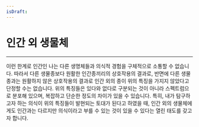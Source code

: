 ```yaml
---
isDraft:
---
```

# 인간 외 생물체
---
이런 한계로 인간인 나는 다른 생명체들과 의식적 경험을 구체적으로 소통할 수 없습니다. 따라서 다른 생물종보다 원활한 인간종끼리의 상호작용의 결과로, 반면에 다른 생물종과는 원활하지 않은 상호작용의 결과로 인간 외의 종이 위의 특징을 가지지 않았다고 단정할 수는 없습니다. 위의 특징들은 있다와 없다로 구분되는 것이 아니라 스펙트럼으로 분포해 있으며, 복잡하고 단순한 정도의 차이가 있을 수 있습니다. 특히, 내가 탐구하고자 하는 의식이 위의 특징들이 발현되는 토대가 된다고 하였을 때, 인간 외의 생물체에게도 인간과는 다르지만 의식이라고 부를 수 있는 것이 있을 수 있다는 열린 태도를 갖고자 합니다.
